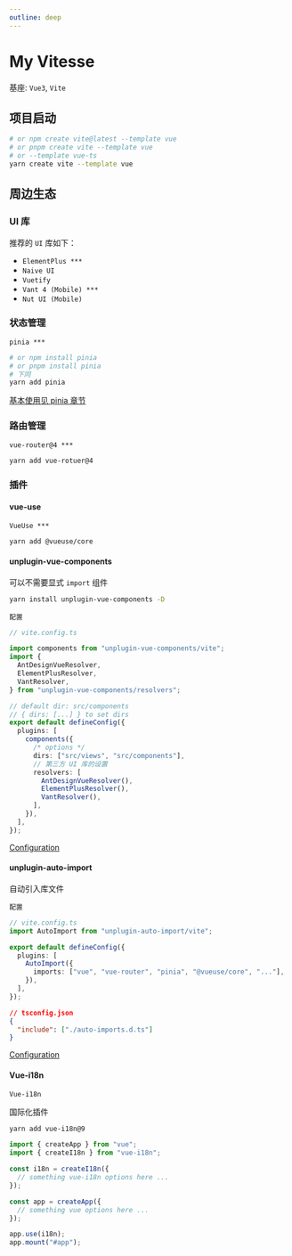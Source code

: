 ```yaml
---
outline: deep
---
```


# My Vitesse

基座: `Vue3`, `Vite`

## 项目启动

```sh
# or npm create vite@latest --template vue
# or pnpm create vite --template vue
# or --template vue-ts
yarn create vite --template vue
```

## 周边生态

### UI 库

推荐的 `UI` 库如下：

- `ElementPlus ***`
- `Naive UI`
- `Vuetify`
- `Vant 4 (Mobile) ***`
- `Nut UI (Mobile)`

### 状态管理

`pinia ***`

```sh
# or npm install pinia
# or pnpm install pinia
# 下同
yarn add pinia
```

[基本使用见 pinia 章节](/vue3/pinia-basic)

### 路由管理

`vue-router@4 ***`

```sh
yarn add vue-rotuer@4
```

### 插件

#### vue-use

`VueUse ***`

```sh
yarn add @vueuse/core
```

#### unplugin-vue-components

可以不需要显式 `import` 组件

```sh
yarn install unplugin-vue-components -D
```

`配置`

```ts
// vite.config.ts

import components from "unplugin-vue-components/vite";
import {
  AntDesignVueResolver,
  ElementPlusResolver,
  VantResolver,
} from "unplugin-vue-components/resolvers";

// default dir: src/components
// { dirs: [...] } to set dirs
export default defineConfig({
  plugins: [
    components({
      /* options */
      dirs: ["src/views", "src/components"],
      // 第三方 UI 库的设置
      resolvers: [
        AntDesignVueResolver(),
        ElementPlusResolver(),
        VantResolver(),
      ],
    }),
  ],
});
```

[Configuration](https://github.com/unplugin/unplugin-vue-components?tab=readme-ov-file#configuration)

#### unplugin-auto-import

自动引入库文件

`配置`

```ts
// vite.config.ts
import AutoImport from "unplugin-auto-import/vite";

export default defineConfig({
  plugins: [
    AutoImport({
      imports: ["vue", "vue-router", "pinia", "@vueuse/core", "..."],
    }),
  ],
});
```

```json
// tsconfig.json
{
  "include": ["./auto-imports.d.ts"]
}
```

[Configuration](https://github.com/unplugin/unplugin-auto-import?tab=readme-ov-file#configuration)

#### Vue-i18n

`Vue-i18n`

国际化插件

```sh
yarn add vue-i18n@9
```

```ts
import { createApp } from "vue";
import { createI18n } from "vue-i18n";

const i18n = createI18n({
  // something vue-i18n options here ...
});

const app = createApp({
  // something vue options here ...
});

app.use(i18n);
app.mount("#app");
```
